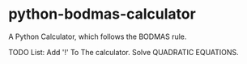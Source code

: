 # python-bodmas-calculator
A Python Calculator, which follows the BODMAS rule.

TODO List:
	Add '!' To The calculator. 
	Solve QUADRATIC EQUATIONS.


